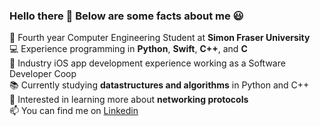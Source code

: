 ### Hello there 👋 Below are some facts about me 😃
:school: Fourth year Computer Engineering Student at **Simon Fraser University**  
:computer: Experience programming in **Python**, **Swift**, **C++**, and **C**  
:iphone: Industry iOS app development experience working as a Software Developer Coop  
:books: Currently studying **datastructures and algorithms** in Python and C++  
:seedling: Interested in learning more about **networking protocols**  
:mailbox: You can find me on [Linkedin](https://www.linkedin.com/in/matthew-chute/)  
